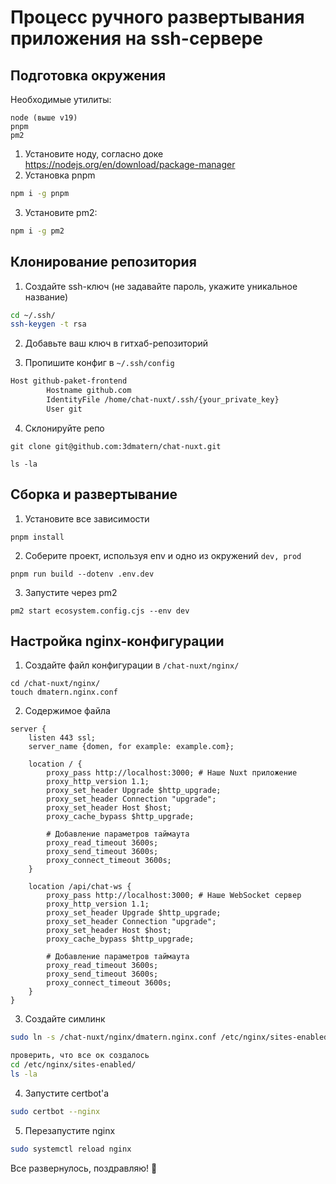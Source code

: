 # Процесс ручного развертывания приложения на ssh-сервере

## Подготовка окружения
Необходимые утилиты:
```
node (выше v19)
pnpm
pm2
```

1. Установите ноду, согласно доке https://nodejs.org/en/download/package-manager
2. Установка pnpm
```bash
npm i -g pnpm
```
3. Установите pm2:
```bash
npm i -g pm2
```

## Клонирование репозитория
1. Создайте ssh-ключ (не задавайте пароль, укажите уникальное название)
```bash
cd ~/.ssh/
ssh-keygen -t rsa
```

2. Добавьте ваш ключ в гитхаб-репозиторий

3. Пропишите конфиг в `~/.ssh/config`
```bash
Host github-paket-frontend
        Hostname github.com
        IdentityFile /home/chat-nuxt/.ssh/{your_private_key}
        User git
```

4. Склонируйте репо
```
git clone git@github.com:3dmatern/chat-nuxt.git

ls -la
```

## Сборка и развертывание
1. Установите все зависимости
```
pnpm install
```

2. Соберите проект, используя env и одно из окружений `dev, prod`
```
pnpm run build --dotenv .env.dev
```

3. Запустите через pm2
```
pm2 start ecosystem.config.cjs --env dev
```

## Настройка nginx-конфигурации
1. Создайте файл конфигурации в `/chat-nuxt/nginx/`
```
cd /chat-nuxt/nginx/
touch dmatern.nginx.conf
```

2. Содержимое файла
```nginx
server {
    listen 443 ssl;
    server_name {domen, for example: example.com};

    location / {
        proxy_pass http://localhost:3000; # Наше Nuxt приложение
        proxy_http_version 1.1;
        proxy_set_header Upgrade $http_upgrade;
        proxy_set_header Connection "upgrade";
        proxy_set_header Host $host;
        proxy_cache_bypass $http_upgrade;

        # Добавление параметров таймаута
        proxy_read_timeout 3600s;
        proxy_send_timeout 3600s;
        proxy_connect_timeout 3600s;
    }

    location /api/chat-ws {
        proxy_pass http://localhost:3000; # Наше WebSocket сервер
        proxy_http_version 1.1;
        proxy_set_header Upgrade $http_upgrade;
        proxy_set_header Connection "upgrade";
        proxy_set_header Host $host;
        proxy_cache_bypass $http_upgrade;

        # Добавление параметров таймаута
        proxy_read_timeout 3600s;
        proxy_send_timeout 3600s;
        proxy_connect_timeout 3600s;
    }
}
```

3. Создайте симлинк
```bash
sudo ln -s /chat-nuxt/nginx/dmatern.nginx.conf /etc/nginx/sites-enabled/

проверить, что все ок создалось
cd /etc/nginx/sites-enabled/
ls -la
```

4. Запустите certbot'а
```bash
sudo certbot --nginx
```

5. Перезапустите nginx
```bash
sudo systemctl reload nginx
```

Все развернулось, поздравляю! 🥳 
